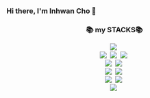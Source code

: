 ### Hi there, I'm Inhwan Cho 👋



<h3 align="center">📚 my STACKS📚</h3>
<p align="center">
  <img src="https://img.shields.io/badge/Python-3766AB?style=flat-square&logo=Python&logoColor=white"/></a>&nbsp
  <br>
  <img src="https://img.shields.io/badge/Docker-2496ED?style=flat-square&logo=Docker&logoColor=white"/></a>&nbsp
  <img src="https://img.shields.io/badge/PyTorch-EE4C2C?style=flat-square&logo=PyTorch&logoColor=white"/></a>&nbsp
  <img src="https://img.shields.io/badge/Linux-FCC624?style=flat-square&logo=Linux&logoColor=white"></a>&nbsp
  <br>
  <img src="https://img.shields.io/badge/JavaScript-F7DF1E?style=flat-square&logo=JavaScript&logoColor=white"></a>&nbsp
  <img src="https://img.shields.io/badge/Cplusplus-00599C?style=flat-square&logo=C++&logoColor=white"></a>&nbsp
  <br>
  <img src="https://img.shields.io/badge/Visual Studio Code-007ACC?style=flat-square&logo=Visual Studio Code&logoColor=white"></a>&nbsp  
  <img src="https://img.shields.io/badge/Pycharm-000000?style=flat-square&logo=Pycharm&logoColor=white"></a>&nbsp
  <br>
  <img src="https://img.shields.io/badge/GitHub-181717?style=flat-square&logo=GitHub&logoColor=white"></a>&nbsp    
  <img src="https://img.shields.io/badge/GitHub Pages-222222?style=flat-square&logo=GitHub Pages&logoColor=white"></a>&nbsp    
  <br>
  <img src="https://img.shields.io/badge/Google Sheets-34A853?style=flat-square&logo=Google Sheets&logoColor=white"></a>&nbsp    

  
</p>
